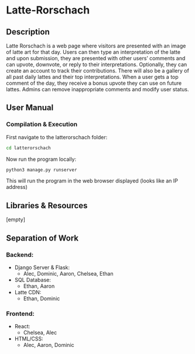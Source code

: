 # Latte-Rorschach

## Description
Latte Rorschach is a web page where visitors are presented with an image of latte art for that day. Users can then type an interpretation of the latte and upon submission, they are presented with other users’ comments and can upvote, downvote, or reply to their interpretations. Optionally, they can create an account to track their contributions. There will also be a gallery of all past daily lattes and their top interpretations. When a user gets a top comment of the day, they receive a bonus upvote they can use on future lattes. Admins can remove inappropriate comments and modify user status.


## User Manual
### Compilation & Execution
First navigate to the latterorschach folder:
```bash
cd latterorschach
```
Now run the program locally:
```bash
python3 manage.py runserver
```
This will run the program in the web browser displayed (looks like an IP address)

## Libraries & Resources
[empty]

## Separation of Work
### Backend:
 - Django Server & Flask:
    - Alec, Dominic, Aaron, Chelsea, Ethan
 - SQL Database:
    - Ethan, Aaron
 - Latte CDN:
    - Ethan, Dominic

### Frontend:
 - React:
    - Chelsea, Alec
 - HTML/CSS:
    - Alec, Aaron, Dominic
